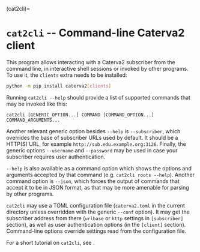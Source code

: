 (cat2cli)=
# `cat2cli` -- Command-line Caterva2 client

This program allows interacting with a Caterva2 subscriber from the command line, in interactive shell sessions or invoked by other programs.  To use it, the `clients` extra needs to be installed:

```sh
python -m pip install caterva2[clients]
```

Running `cat2cli --help` should provide a list of supported commands that may be invoked like this:

```
cat2cli [GENERIC_OPTION...] COMMAND [COMMAND_OPTION...] COMMAND_ARGUMENTS...
```

Another relevant generic option besides `--help` is `--subscriber`, which overrides the base of subscriber URLs used by default.  It should be a HTTP(S) URL, for example `http://sub.edu.example.org:3126`.  Finally, the generic options `--username` and `--password` may be used in case your subscriber requires user authentication.

`--help` is also available as a command option which shows the options and arguments accepted by that command (e.g. `cat2cli roots --help`).  Another command option is `--json`, which forces the output of commands that accept it to be in JSON format, as that may be more amenable for parsing by other programs.

`cat2cli` may use a TOML configuration file (`caterva2.toml` in the current directory unless overridden with the generic `--conf` option).  It may get the subscriber address from there (`urlbase` or `http` settings in `[subscriber]` section), as well as user authentication options (in the `[client]` section).  Command-line options override settings read from the configuration file.

For a short tutorial on `cat2cli`, see [](Using-the-command-line-client).
